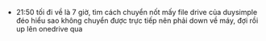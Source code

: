 - 21:50 tối đi về là 7 giờ, tìm cách chuyển nốt mấy file drive của duysimple đéo hiểu sao không chuyển được trực tiếp nên phải down về máy, đợi rồi up lên onedrive qua
